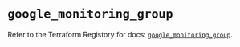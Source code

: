 # `google_monitoring_group`

Refer to the Terraform Registory for docs: [`google_monitoring_group`](https://www.terraform.io/docs/providers/google/r/monitoring_group).
